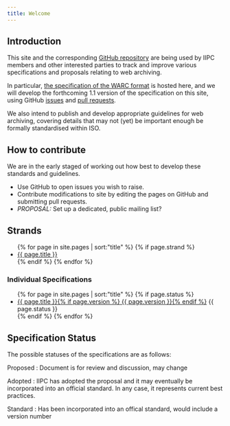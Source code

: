 ```yaml
---
title: Welcome
---
```


Introduction
------------

This site and the corresponding [GitHub repository](https://github.com/iipc/warc-specifications) are being used by IIPC members and other interested parties to track and improve various specifications and proposals relating to web archiving.

In particular, [the specification of the WARC format](./specifications/warc-format/) is hosted here, and we will develop the forthcoming 1.1 version of the specification on this site, using GitHub [issues](https://github.com/iipc/warc-specifications/issues) and [pull requests](https://github.com/iipc/warc-specifications/pulls).

We also intend to publish and develop appropriate guidelines for web archiving, covering details that may not (yet) be important enough be formally standardised within ISO.

How to contribute
-----------------

We are in the early staged of working out how best to develop these standards and guidelines.

* Use GitHub to open issues you wish to raise.
* Contribute modifications to site by editing the pages on GitHub and submitting pull requests.
* *PROPOSAL:* Set up a dedicated, public mailing list?

Strands
-------

<ul>
{% for page in site.pages | sort:"title" %}
{% if page.strand %}
<li><a href="{{ site.baseurl }}{{ page.url }}">{{ page.title }}</a></li>
{% endif %}
{% endfor %}
</ul>

### Individual Specifications ###

<ul>
{% for page in site.pages | sort:"title" %}
{% if page.status %}
<li><a href="{{ site.baseurl }}{{ page.url }}">{{ page.title }}{% if page.version %} {{ page.version }}{% endif %}</a> <span class="badge spec-badge-status-{{ page.status }}">{{ page.status }}</span></li>
{% endif %}
{% endfor %}
</ul>

Specification Status
--------------------

The possible statuses of the specifications are as follows:

Proposed
: Document is for review and discussion, may change

Adopted
: IIPC has adopted the proposal and it may eventually be incorporated into an official standard. In any case, it represents current best practices.

Standard
: Has been incorporated into an offical standard, would include a version number


